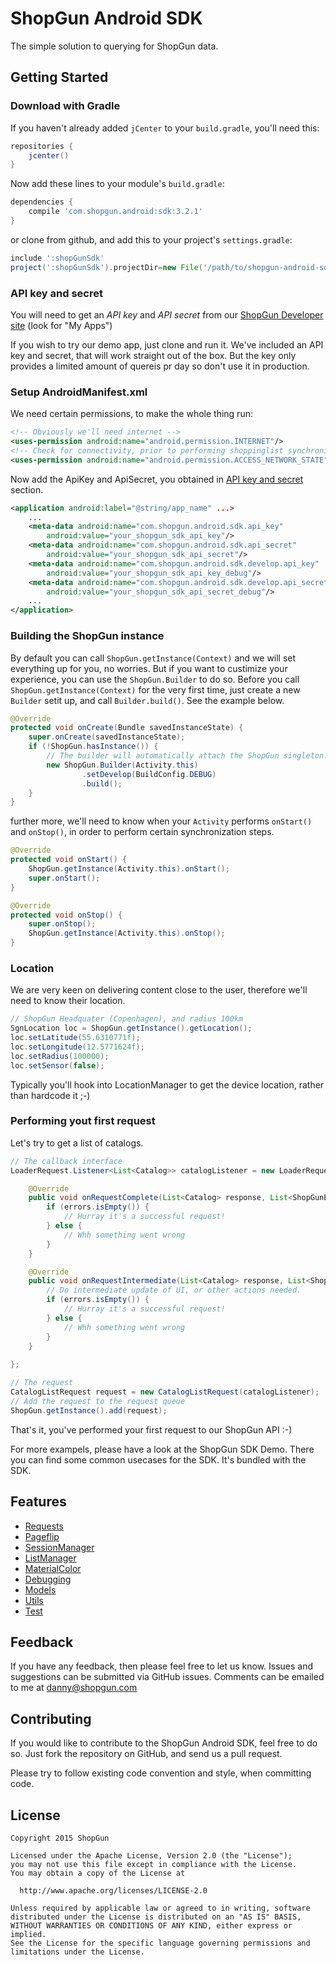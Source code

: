 ShopGun Android SDK
===================

The simple solution to querying for ShopGun data.

## Getting Started

### Download with Gradle
If you haven't already added `jCenter` to your `build.gradle`, you'll need this:
```groovy
repositories {
    jcenter()
}
```

Now add these lines to your module's `build.gradle`:

```groovy
dependencies {
    compile 'com.shopgun.android:sdk:3.2.1'
}
```

or clone from github, and add this to your project's `settings.gradle`:

```groovy
include ':shopGunSdk'
project(':shopGunSdk').projectDir=new File('/path/to/shopgun-android-sdk/shopGunSdk')
```

### API key and secret
You will need to get an *API key* and *API secret* from our 
[ShopGun Developer site] (look for "My Apps")

If you wish to try our demo app, just clone and run it. We've included an API 
key and secret, that will work straight out of the box. But the key only provides 
a limited amount of quereis pr day so don't use it in production.

### Setup AndroidManifest.xml

We need certain permissions, to make the whole thing run:
```xml
<!-- Obviously we'll need internet -->
<uses-permission android:name="android.permission.INTERNET"/>
<!-- Check for connectivity, prior to performing shoppinglist synchronization -->
<uses-permission android:name="android.permission.ACCESS_NETWORK_STATE"/>
```

Now add the ApiKey and ApiSecret, you obtained in 
[API key and secret](#api-key-secret) section.

```xml
<application android:label="@string/app_name" ...>
    ...
    <meta-data android:name="com.shopgun.android.sdk.api_key"
        android:value="your_shopgun_sdk_api_key"/>
    <meta-data android:name="com.shopgun.android.sdk.api_secret"
        android:value="your_shopgun_sdk_api_secret"/>
    <meta-data android:name="com.shopgun.android.sdk.develop.api_key"
        android:value="your_shopgun_sdk_api_key_debug"/>
    <meta-data android:name="com.shopgun.android.sdk.develop.api_secret"
        android:value="your_shopgun_sdk_api_secret_debug"/>
    ...
</application>
```

### Building the ShopGun instance
By default you can call `ShopGun.getInstance(Context)` and we will set everything up for you, no worries. But if you want to custimize your experience, you can use the `ShopGun.Builder` to do so. Before you call `ShopGun.getInstance(Context)` for the very first time, just create a new `Builder` setit up, and call `Builder.build()`. See the example below.

```java
@Override
protected void onCreate(Bundle savedInstanceState) {
    super.onCreate(savedInstanceState);
    if (!ShopGun.hasInstance()) {
        // The builder will automatically attach the ShopGun singleton.
        new ShopGun.Builder(Activity.this)
                .setDevelop(BuildConfig.DEBUG)
                .build();
    }
}
```

further more, we'll need to know when your `Activity` performs `onStart()` and 
`onStop()`, in order to perform certain synchronization steps.


```java
@Override
protected void onStart() {
    ShopGun.getInstance(Activity.this).onStart();
    super.onStart();
}

@Override
protected void onStop() {
    super.onStop();
    ShopGun.getInstance(Activity.this).onStop();
}

```

### Location
We are very keen on delivering content close to the user, therefore we'll need
to know their location. 

```java
// ShopGun Headquater (Copenhagen), and radius 100km
SgnLocation loc = ShopGun.getInstance().getLocation();
loc.setLatitude(55.6310771f);
loc.setLongitude(12.5771624f);
loc.setRadius(100000);
loc.setSensor(false);
```

Typically you'll hook into LocationManager to get the device location, rather 
than hardcode it ;-)

### Performing yout first request

Let's try to get a list of catalogs.

```java
// The callback interface
LoaderRequest.Listener<List<Catalog>> catalogListener = new LoaderRequest.Listener<List<Catalog>>() {

    @Override
    public void onRequestComplete(List<Catalog> response, List<ShopGunError> errors) {
        if (errors.isEmpty()) {
            // Hurray it's a successful request!
        } else {
            // Whh something went wrong
        }
    }

    @Override
    public void onRequestIntermediate(List<Catalog> response, List<ShopGunError> errors) {
        // Do intermediate update of UI, or other actions needed.
        if (errors.isEmpty()) {
            // Hurray it's a successful request!
        } else {
            // Whh something went wrong
        }
    }
    
};

// The request
CatalogListRequest request = new CatalogListRequest(catalogListener);
// Add the request to the request queue
ShopGun.getInstance().add(request);
```
That's it, you've performed your first request to our ShopGun API :-)

For more exampels, please have a look at the ShopGun SDK Demo. There you can
find some common usecases for the SDK. It's bundled with the SDK. 


Features
--------

* [Requests](#first-request)
* [Pageflip](#pageflip)
* [SessionManager](#sessionmanager)
* [ListManager](#listmanager)
* [MaterialColor](#MaterialColor)
* [Debugging](#debugging)
* [Models](#models)
* [Utils](#utils)
* [Test](#test)

Feedback
--------
If you have any feedback, then please feel free to let us know. Issues and 
suggestions can be submitted via GitHub issues. Comments can be emailed to me at
<danny@shopgun.com>


Contributing
------------
If you would like to contribute to the ShopGun Android SDK, feel free to do so.
Just fork the repository on GitHub, and send us a pull request.

Please try to follow existing code convention and style, when committing code.


License
-------

    Copyright 2015 ShopGun
    
    Licensed under the Apache License, Version 2.0 (the "License");
    you may not use this file except in compliance with the License.
    You may obtain a copy of the License at
    
      http://www.apache.org/licenses/LICENSE-2.0
    
    Unless required by applicable law or agreed to in writing, software
    distributed under the License is distributed on an "AS IS" BASIS,
    WITHOUT WARRANTIES OR CONDITIONS OF ANY KIND, either express or implied.
    See the License for the specific language governing permissions and
    limitations under the License.


[ShopGun Developer site]:https://business.shopgun.com/developers/
[ShopGun Android SDK]:https://github.com/shopgun/shopgun-android-sdk/
[ShopGun API Documentation]:http://docs.api.etilbudsavis.dk/
